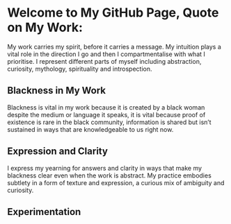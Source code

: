 # Welcome to My GitHub Page, Quote on My Work:

My work carries my spirit, before it carries a message. My intuition plays a vital role in the direction I go and then I compartmentalise with what I prioritise. I represent different parts of myself including abstraction, curiosity, mythology, spirituality and introspection.

## Blackness in My Work

Blackness is vital in my work because it is created by a black woman despite the medium or language it speaks, it is vital because proof of existence is rare in the black community, information is shared but isn’t sustained in ways that are knowledgeable to us right now. 

## Expression and Clarity

I express my yearning for answers and clarity in ways that make my blackness clear even when the work is abstract. My practice embodies subtlety in a form of texture and expression, a curious mix of ambiguity and curiosity. 

## Experimentation




